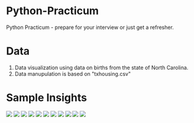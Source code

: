 # Python-Practicum
Python Practicum - prepare for your interview or just get a refresher.

# Data
1. Data visualization using data on births from the state of North Carolina. 
2. Data manupulation is based on "txhousing.csv"

# Sample Insights
![](samples/1.PNG)
![](samples/2.PNG)
![](samples/3.PNG)
![](samples/4.PNG)
![](samples/5.PNG)
![](samples/6.PNG)
![](samples/7.PNG)
![](samples/8.PNG)
![](samples/9.PNG)
![](samples/10.PNG)
![](samples/11.PNG)

